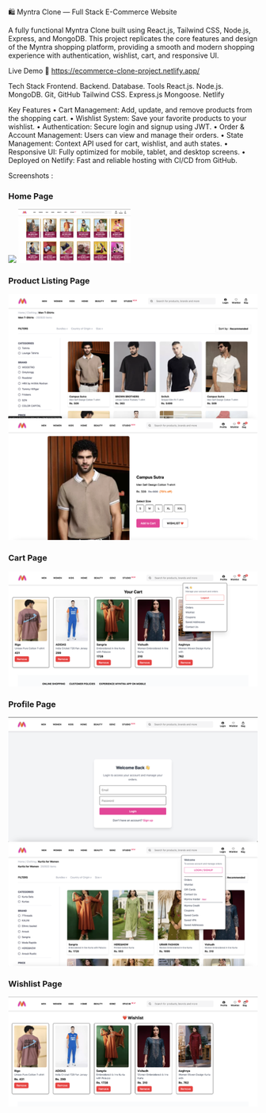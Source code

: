 🛍️ Myntra Clone — Full Stack E-Commerce Website

A fully functional Myntra Clone built using React.js, Tailwind CSS, Node.js, Express, and MongoDB.
This project replicates the core features and design of the Myntra shopping platform, providing a smooth and modern shopping experience with authentication, wishlist, cart, and responsive UI.


Live Demo
🔗 https://ecommerce-clone-project.netlify.app/

Tech Stack
Frontend.       Backend.    Database.   Tools
React.js.       Node.js.    MongoDB.    Git, GitHub
Tailwind CSS.   Express.js  Mongoose.   Netlify


Key Features
	• Cart Management: Add, update, and remove products from the shopping cart.
	• Wishlist System: Save your favorite products to your wishlist.
	• Authentication: Secure login and signup using JWT.
	• Order & Account Management: Users can view and manage their orders.
	• State Management: Context API used for cart, wishlist, and auth states.
	• Responsive UI: Fully optimized for mobile, tablet, and desktop screens.
	• Deployed on Netlify: Fast and reliable hosting with CI/CD from GitHub.

Screenshots :
### Home Page
<p float="left">
  <img src="./screenshots/home1.png" width="45%" />
  <img src="./screenshots/home2.png" width="45%" />
</p>
<!-- ![Home Page](./screenshots/home1.png) -->
<!-- ![Home Page](./screenshots/home2.png) -->

### Product Listing Page
![Product Page](./screenshots/productsImg.png)
![Main Product Page](./screenshots/mainProduct.png)


### Cart Page
![Cart Page](./screenshots/cart.png)


### Profile Page
![Login Page](./screenshots/loginPage.png)
![Profile Page](./screenshots/profile.png)

### Wishlist Page
![Wishlist Page](./screenshots/wishlist.png)


